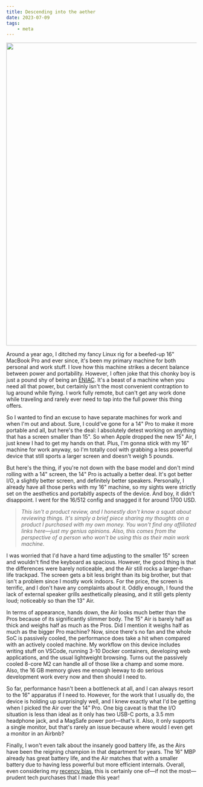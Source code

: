 ```yaml
---
title: Descending into the aether
date: 2023-07-09
tags:
    - meta
---
```


<img
    src="https://user-images.githubusercontent.com/30027932/252213261-01adc640-3bcf-46d8-8f40-dc506e0cb493.jpg"
width="800px">
</img>

Around a year ago, I ditched my fancy Linux rig for a beefed-up 16" MacBook Pro and ever
since, it's been my primary machine for both personal and work stuff. I love how this
machine strikes a decent balance between power and portability. However, I often joke
that this chonky boy is just a pound shy of being an [ENIAC]. It's a beast of a machine
when you need all that power, but certainly isn't the most convenient contraption to lug
around while flying. I work fully remote, but can't get any work done while traveling and
rarely ever need to tap into the full power this thing offers.

So I wanted to find an excuse to have separate machines for work and when I'm out and
about. Sure, I could've gone for a 14" Pro to make it more portable and all, but here's
the deal: I absolutely detest working on anything that has a screen smaller than 15". So
when Apple dropped the new 15" Air, I just knew I had to get my hands on that. Plus,
I'm gonna stick with my 16" machine for work anyway, so I'm totally cool with grabbing a
less powerful device that still sports a larger screen and doesn't weigh 5 pounds.

But here's the thing, if you're not down with the base model and don't mind rolling with
a 14" screen, the 14" Pro is actually a better deal. It's got better I/O, a slightly
better screen, and definitely better speakers. Personally, I already have all those perks
with my 16" machine, so my sights were strictly set on the aesthetics and portabitly
aspects of the device. And boy, it didn't disappoint. I went for the 16/512 config and
snagged it for around 1700 USD.

> *This isn't a product review, and I honestly don't know a squat about reviewing
> things. It's simply a brief piece sharing my thoughts on a product I purchased with my
> own money. You won't find any affiliated links here—just my genius opinions. Also, this
> comes from the perspective of a person who won't be using this as their main work
> machine.*

I was worried that I'd have a hard time adjusting to the smaller 15" screen and wouldn't
find the keyboard as spacious. However, the good thing is that the differences were
barely noticeable, and the Air still rocks a larger-than-life trackpad. The screen gets
a bit less bright than its big brother, but that isn't a problem since I mostly work
indoors. For the price, the screen is terrific, and I don't have any complaints about it.
Oddly enough, I found the lack of external speaker grills aesthetically pleasing, and it
still gets plenty loud; noticeably so than the 13" Air.

In terms of appearance, hands down, the Air looks much better than the Pros because of
its significantly slimmer body. The 15" Air is barely half as thick and weighs half as
much as the Pros. Did I mention it weighs half as much as the bigger Pro machine? Now,
since there's no fan and the whole SoC is passively cooled, the performance does take a
hit when compared with an actively cooled machine. My workflow on this device includes
writing stuff on VSCode, running 3-10 Docker containers, developing web applications,
and the usual lightweight browsing. Turns out the passively cooled 8-core M2 can handle
all of those like a champ and some more. Also, the 16 GB memory gives me enough leeway
to do serious development work every now and then should I need to.

So far, performance hasn't been a bottleneck at all, and I can always resort to the 16"
apparatus if I need to. However, for the work that I usually do, the device is holding
up surprisingly well, and I knew exactly what I'd be getting when I picked the Air over
the 14" Pro. One big caveat is that the I/O situation is less than ideal as it only has
two USB-C ports, a 3.5 mm headphone jack, and a MagSafe power port—that's it. Also, it
only supports a single monitor, but that's rarely an issue because where would I even
get a monitor in an Airbnb?

Finally, I won't even talk about the insanely good battery life, as the Airs have been
the reigning champion in that department for years. The 16" MBP already has great
battery life, and the Air matches that with a smaller battery due to having less
powerful but more efficient internals. Overall, even considering my [recency bias], this
is certainly one of—if not the most—prudent tech purchases that I made this year!


[eniac]: https://en.wikipedia.org/wiki/ENIAC
[recency bias]: https://en.wikipedia.org/wiki/Recency_bias
